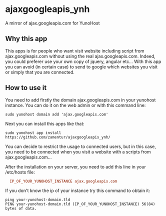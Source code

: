 # ajaxgoogleapis_ynh
A mirror of ajax.googleapis.com for YunoHost

## Why this app
This apps is for people who want visit website including script from ajax.googleapis.com without using the real ajax.googleapis.com. Indeed, you could preferer use your own copy of jquery, angular etc... With this app you can avoid (in certain case) to send to google which websites you visit or simply that you are connected.

## How to use it
You need to add firstly the domain ajax.googleapis.com in your yunohost instance. You can do it on the web admin or with this command line:
```shell
sudo yunohost domain add 'ajax.googleapis.com'
```

Next you can install this apps  like that:
```shell
sudo yunohost app install https://github.com/zamentur/ajaxgoogleapis_ynh/
```

You can decide to restrict the usage to connected users, but in this case, you need to be connected when you visit a website with a scripts from ajax.googleapis.com...

After the installation on your server, you need to add this line in your /etc/hosts file:

```ini
  IP_OF_YOUR_YUNOHOST_INSTANCE ajax.googleapis.com
```

If you don't know the ip of your instance try this command to obtain it:
```shell
ping your-yunohost-domain.tld
PING your-yunohost-domain.tld (IP_OF_YOUR_YUNOHOST_INSTANCE) 56(84) bytes of data.
```


